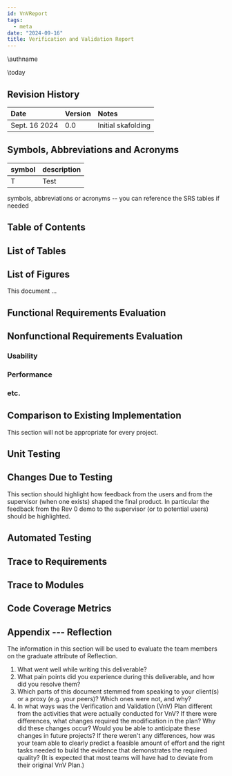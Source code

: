 ```yaml
---
id: VnVReport
tags:
  - meta
date: "2024-09-16"
title: Verification and Validation Report
---
```


\authname

\today

## Revision History

| Date          | Version | Notes              |
| :------------ | :------ | :----------------- |
| Sept. 16 2024 | 0.0     | Initial skafolding |

## Symbols, Abbreviations and Acronyms

| symbol | description |
| :----- | :---------- |
| T      | Test        |

symbols, abbreviations or acronyms -- you can reference the SRS tables if needed

## Table of Contents

## List of Tables

## List of Figures

This document ...

## Functional Requirements Evaluation

## Nonfunctional Requirements Evaluation

### Usability

### Performance

### etc.

## Comparison to Existing Implementation

This section will not be appropriate for every project.

## Unit Testing

## Changes Due to Testing

This section should highlight how feedback from the users and from the supervisor (when one exists) shaped the final product. In particular the feedback from the Rev 0 demo to the supervisor (or to potential users) should be highlighted.

## Automated Testing

## Trace to Requirements

## Trace to Modules

## Code Coverage Metrics

## Appendix --- Reflection

The information in this section will be used to evaluate the team members on the graduate attribute of Reflection.

1. What went well while writing this deliverable?
2. What pain points did you experience during this deliverable, and how did you resolve them?
3. Which parts of this document stemmed from speaking to your client(s) or a proxy (e.g. your peers)? Which ones were not, and why?
4. In what ways was the Verification and Validation (VnV) Plan different from the activities that were actually conducted for VnV? If there were differences, what changes required the modification in the plan? Why did these changes occur? Would you be able to anticipate these changes in future projects? If there weren't any differences, how was your team able to clearly predict a feasible amount of effort and the right tasks needed to build the evidence that demonstrates the required quality? (It is expected that most teams will have had to deviate from their original VnV Plan.)
